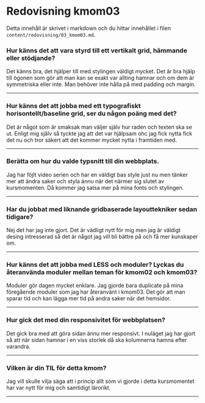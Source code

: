 ---
---
Redovisning kmom03
=========================

Detta innehåll är skrivet i markdown och du hittar innehållet i filen `content/redovisning/03_kmom03.md`.

<h3>Hur känns det att vara styrd till ett vertikalt grid, hämmande eller stödjande?</h3>
Det känns bra, det hjälper till med stylingen väldigt mycket. Det är bra hjälp till ögonen
som gör att man kan se exakt var allting hamnar och om dem är symmetriska eller inte. Man behöver inte
hålla på med padding och margin.  

____________________________________________

<h3>Hur känns det att jobba med ett typografiskt horisontellt/baseline grid, ser du någon poäng med det?</h3>
Det är något som är smaksak man väljer själv hur raden och texten ska se ut. Enligt mig själv så tyckte jag att det
var hjälpsam ohc jag fick nytta fick det nu och tror säkert att det kommer mycket nytta i framtiden med.


____________________________________________

<h3>Berätta om hur du valde typsnitt till din webbplats.</h3>
Jag har föjlt video serien och har en väldigt bas style just nu men tänker mer att ändra saker och styla ännu när det närmer sig
slutet av kursmomenten. Då kommer jag satsa mer på mina fonts och stylingen.


____________________________________________

<h3>Har du jobbat med liknande gridbaserade layouttekniker sedan tidigare?</h3>
Nej det har jag inte gjort. Det är vädligt nytt för mig men jag är väldigt desing intresserad så det är något jag vill bli
bättre på och få mer kunskaper om.

____________________________________________

<h3>Hur känns det att jobba med LESS och moduler? Lyckas du återanvända moduler mellan teman för kmom02 och kmom03?</h3>
Moduler gör dagen mycket enklare. Jag gjorde bara duplicate på mina föregående moduler som jag har återanvänt i kmom03. Det
gör att man sparar tid och kan lägga mer tid på andra saker när det hemsidor.

____________________________________________

<h3>Hur gick det med din responsivitet för webbplatsen?</h3>
Det gick bra med att göra sidan ännu mer responsivt. I nuläget jag har gjort så att när sidan hamnar i en viss storlek då ska kolumnerna hamna efter
varandra.


____________________________________________

<h3>Vilken är din TIL för detta kmom?</h3>
Jag vill skulle vilja säga att i princip allt som vi gjorde i detta kursmomentet har var nytt för mig och samtidigt lärorikt. 


____________________________________________

